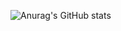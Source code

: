 ![Anurag's GitHub stats](https://github-readme-stats.vercel.app/api?username=forszaken&show_icons=true&theme=tokyonight&count_private=true)
